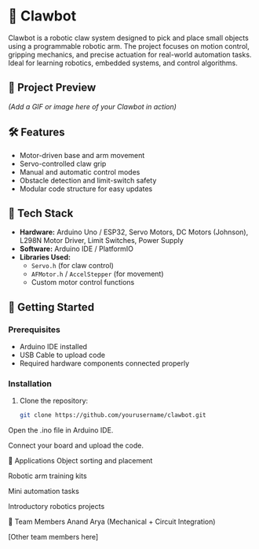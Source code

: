 # 🤖 Clawbot

Clawbot is a robotic claw system designed to pick and place small objects using a programmable robotic arm. The project focuses on motion control, gripping mechanics, and precise actuation for real-world automation tasks. Ideal for learning robotics, embedded systems, and control algorithms.

## 📸 Project Preview

*(Add a GIF or image here of your Clawbot in action)*

## 🛠️ Features

- Motor-driven base and arm movement
- Servo-controlled claw grip
- Manual and automatic control modes
- Obstacle detection and limit-switch safety
- Modular code structure for easy updates

## 🧰 Tech Stack

- **Hardware:** Arduino Uno / ESP32, Servo Motors, DC Motors (Johnson), L298N Motor Driver, Limit Switches, Power Supply
- **Software:** Arduino IDE / PlatformIO
- **Libraries Used:** 
  - `Servo.h` (for claw control)
  - `AFMotor.h` / `AccelStepper` (for movement)
  - Custom motor control functions

## 🚀 Getting Started

### Prerequisites

- Arduino IDE installed
- USB Cable to upload code
- Required hardware components connected properly

### Installation

1. Clone the repository:

   ```bash
   git clone https://github.com/yourusername/clawbot.git
Open the .ino file in Arduino IDE.

Connect your board and upload the code.

🎯 Applications
Object sorting and placement

Robotic arm training kits

Mini automation tasks

Introductory robotics projects

👥 Team Members
Anand Arya (Mechanical + Circuit Integration)

[Other team members here]

